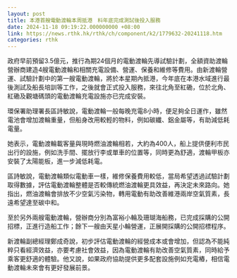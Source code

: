 ```yaml
---
layout: post
title: 本港首艘電動渡輪本周抵港　料年底完成測試後投入服務
date: 2024-11-18 09:19:22.000000000 +08:00
link: https://news.rthk.hk/rthk/ch/component/k2/1779632-20241118.htm
categories: rthk
---
```


政府早前預留3.5億元，推行為期24個月的電動渡輪先導試驗計劃，全額資助渡輪營辦商建造4艘電動渡輪和相關充電設備、營運、保養和維修等費用。由新渡輪營運、試驗計劃中的第一艘電動渡輪，將於本星期內抵港，今年底在本港水域進行最後測試及船長培訓等工作，之後就會正式投入服務，來往北角至紅磡，位於北角、紅磡及觀塘碼頭的電動渡輪充電設施亦已完成安裝。

環保署助理署長區詩敏說，電動渡輪一般每晚充電8小時，便足夠全日運作，雖然電池會增加渡輪重量，但船身改用較輕的物料，例如碳纖、鋁金屬等，有助減低耗電量。

她表示，電動渡輪載客量與現時燃油渡輪相若，大約為400人，船上提供便利市民出行的設施，例如洗手間、擺放行李或單車的位置等，同時更為舒適，渡輪甲板亦安裝了太陽能板，進一步減低耗電。

區詩敏說，電動渡輪類似電動車一樣，維修保養費用較低，當局希望透過試驗計劃取得數據，評估電動渡輪整體是否較傳統燃油渡輪更具效益，再決定未來路向。她指出，燃油渡輪會排放不少空氣污染物，轉用電動有助改善維港兩岸空氣質素，長遠希望達至碳中和。

至於另外兩艘電動渡輪，營辦商分別為富裕小輪及珊瑚海船務，已完成採購的公開招標，正進行造船工作；餘下一艘由天星小輪營運，正展開採購的公開招標程序。

新渡輪副總經理鄭成奇說，初步評估電動渡輪的經營成本或會增加，但認為不能純粹只看經濟效益，亦要考慮社會效益，因為電動渡輪有助改善空氣質素，同時給予乘客更舒適的體驗。他又說，如果政府協助提供更多配套設施例如充電樁，相信電動渡輪未來會有更好發展前景。
